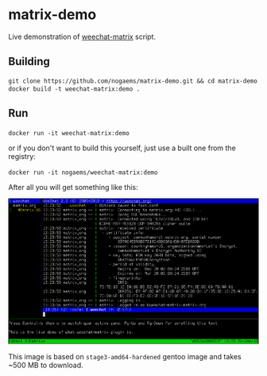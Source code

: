 # matrix-demo
Live demonstration of [weechat-matrix](https://github.com/poljar/weechat-matrix) script.

## Building
```
git clone https://github.com/nogaems/matrix-demo.git && cd matrix-demo
docker build -t weechat-matrix:demo .
```

## Run
`docker run -it weechat-matrix:demo`

or if you don't want to build this yourself, just use a built one from the registry:

`docker run -it nogaems/weechat-matrix:demo`

After all you will get something like this:

![screenshot](https://raw.githubusercontent.com/nogaems/matrix-demo/master/screenshot.png)

This image is based on `stage3-amd64-hardened` gentoo image and takes ~500 MB to download.
